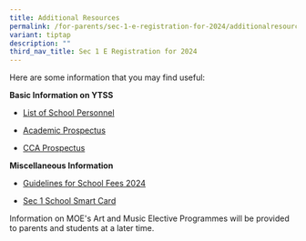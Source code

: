 ```yaml
---
title: Additional Resources
permalink: /for-parents/sec-1-e-registration-for-2024/additionalresources/
variant: tiptap
description: ""
third_nav_title: Sec 1 E Registration for 2024
---
```

<p>Here are some information that you may find useful:</p><p><strong>Basic Information on YTSS</strong></p><ul data-tight="true" class="tight"><li><p><a href="/files/List_of_School_Personnel_2024__for_upload_.pdf" rel="noopener noreferrer nofollow" target="_blank">List of School Personnel</a></p></li><li><p><a href="https://drive.google.com/file/d/1Tlkoti0_Wpjx2o_axQHvya-YRppnQOLP/view?usp=drive_link" rel="noopener noreferrer nofollow" target="_blank">Academic Prospectus</a></p></li><li><p><a href="https://drive.google.com/file/d/1x95DRTcA4DZOTG40MEe7mrRaYL1C6GZw/view?usp=drive_link" rel="noopener noreferrer nofollow" target="_blank">CCA Prospectus</a></p></li></ul><p><strong>Miscellaneous Information</strong></p><ul data-tight="true" class="tight"><li><p><a href="/files/Guidelines_for_School_Fees_2024.pdf" rel="noopener noreferrer nofollow" target="_blank">Guidelines for School Fees 2024</a></p></li><li><p><a href="/files/Sec_1_SSC_2024.pdf" rel="noopener noreferrer nofollow" target="_blank">Sec 1 School Smart Card</a></p></li></ul><p>Information on MOE's Art and Music Elective Programmes will be provided to parents and students at a later time.</p><p></p>